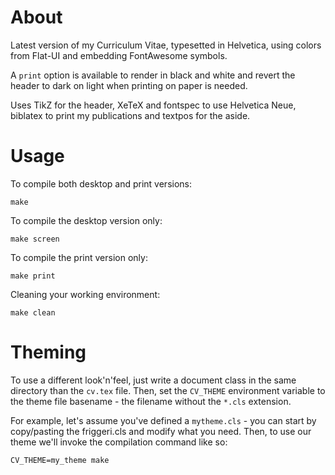 # About

Latest version of my Curriculum Vitae, typesetted in Helvetica, using colors from Flat-UI and embedding FontAwesome symbols.

A `print` option is available to render in black and white and revert the header to dark on light when printing on paper is needed.

Uses TikZ for the header, XeTeX and fontspec to use Helvetica Neue, biblatex to print my publications and textpos for the aside.


# Usage

To compile both desktop and print versions:

    make

To compile the desktop version only:

    make screen

To compile the print version only:

    make print

Cleaning your working environment:

    make clean


# Theming

To use a different look'n'feel, just write a document class in the same
directory than the ``cv.tex`` file. Then, set the ``CV_THEME`` environment
variable to the theme file basename - the filename without the ``*.cls``
extension.

For example, let's assume you've defined a ``mytheme.cls`` - you can start by
copy/pasting the friggeri.cls and modify what you need. Then, to use our
theme we'll invoke the compilation command like so:

    CV_THEME=my_theme make
